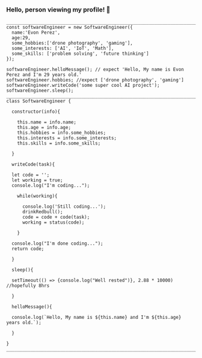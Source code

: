 ### Hello, person viewing my profile! 👋

```
_______________________________________________________________________________________
const softwareEngineer = new SoftwareEngineer({
  name:'Evon Perez', 
  age:29, 
  some_hobbies:['drone photography', 'gaming'],
  some_interests: ['AI', 'IoT', 'Math'],
  some_skills: ['problem solving', 'future thinking']
});

softwareEngineer.helloMessage(); // expect 'Hello, My name is Evon Perez and I'm 29 years old.'
softwareEngineer.hobbies; //expect ['drone photography', 'gaming']
softwareEngineer.writeCode('some super cool AI project');
softwareEngineer.sleep();
_______________________________________________________________________________________
class SoftwareEngineer {

  constructor(info){

    this.name = info.name;
    this.age = info.age;
    this.hobbies = info.some_hobbies;
    this.interests = info.some_interests;
    this.skills = info.some_skills;

  }

  writeCode(task){ 

  let code = '';
  let working = true;
  console.log("I'm coding...");
  
    while(working){
    
      console.log('Still coding...');
      drinkRedbull();
      code = code + code(task);
      working = status(code);

    }

  console.log("I'm done coding...");
  return code;

  }

  sleep(){ 
  
  setTimeout(() => {console.log("Well rested")}, 2.88 * 10000)  //hopefully 8hrs
 
  }

  helloMessage(){

  console.log(`Hello, My name is ${this.name} and I'm ${this.age} years old.`);

  }

}
_______________________________________________________________________________________
```




<!--
**Perez3von/Perez3von** is a ✨ _special_ ✨ repository because its `README.md` (this file) appears on your GitHub profile.

Here are some ideas to get you started:

- 🔭 I’m currently working on ...
- 🌱 I’m currently learning ...
- 👯 I’m looking to collaborate on ...
- 🤔 I’m looking for help with ...
- 💬 Ask me about ...
- 📫 How to reach me: ...
- 😄 Pronouns: ...
- ⚡ Fun fact: ...
-->
